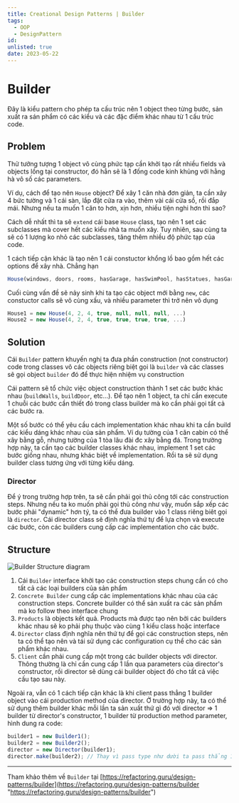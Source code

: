 ```yaml
---
title: Creational Design Patterns | Builder
tags:
  - OOP
  - DesignPattern
id:
unlisted: true
date: 2023-05-22
---
```


# Builder

Đây là kiểu pattern cho phép ta cấu trúc nên 1 object theo từng bước, sản xuất ra sán phẩm có các kiểu và các đặc điểm khác nhau từ 1 cấu trúc code.

## Problem

Thử tưởng tượng 1 object vô cùng phức tạp cần khởi tạo rất nhiều fields và objects lồng tại constructor, đó hẳn sẽ là 1 đống code kinh khủng với hằng hà vô số các parameters.

Ví dụ, cách để tạo nên `House` object? Để xây 1 căn nhà đơn giản, ta cần xây 4 bức tường và 1 cái sàn, lắp đặt cửa ra vào, thêm vài cái cửa sổ, rồi đắp mái. Nhưng nếu ta muốn 1 căn to hơn, xịn hơn, nhiều tiện nghi hơn thì sao?

Cách dễ nhất thì ta sẽ `extend` cái base `House` class, tạo nên 1 set các subclasses mà cover hết các kiểu nhà ta muốn xây. Tuy nhiên, sau cùng ta sẽ có 1 lượng ko nhỏ các subclasses, tăng thêm nhiều độ phức tạp của code.

1 cách tiếp cận khác là tạo nên 1 cái constuctor khổng lồ bao gồm hết các options để xây nhà. Chẳng hạn

```ts
House(windows, doors, rooms, hasGarage, hasSwimPool, hasStatues, hasGarden, ...)
```

Cuối cùng vấn đề sẽ nảy sinh khi ta tạo các object mới bằng `new`, các constuctor calls sẽ vô cùng xấu, và nhiều parameter thì trở nên vô dụng

```ts
House1 = new House(4, 2, 4, true, null, null, null, ...)
House2 = new House(4, 2, 4, true, true, true, true, ...)
```

## Solution

Cái `Builder` pattern khuyến nghị ta đưa phần construction (not constructor) code trong classes vô các objects riêng biệt gọi là `builder` và các classes sẽ gọi object `builder` đó để thực hiện nhiệm vụ construction

Cái pattern sẽ tổ chức việc object construction thành 1 set các bước khác nhau (`buildWalls`, `buildDoor`, etc...). Để tạo nên 1 object, ta chỉ cần execute 1 chuỗi các bước cần thiết đó trong class builder mà ko cần phải gọi tất cả các bước ra.

Một số bước có thể yêu cầu cách implementation khác nhau khi ta cần build các kiểu dáng khác nhau của sản phẩm. Ví dụ tường của 1 căn cabin có thể xây bằng gỗ, nhưng tường của 1 tòa lâu đài đc xây bằng đá. Trong trường hợp này, ta cần tạo các builder classes khác nhau, implement 1 set các bước giống nhau, nhưng khác biệt về implementation. Rồi ta sẽ sử dụng builder class tương ứng với từng kiểu dáng.

### Director

Để ý trong trường hợp trên, ta sẽ cần phải gọi thủ công tới các construction steps. Nhưng nếu ta ko muốn phải gọi thủ công như vậy, muốn sắp xếp các bước phải "dynamic" hơn tý, ta có thể đưa builder vào 1 class riêng biêt gọi là `director`. Cái director class sẽ định nghĩa thứ tự để lựa chọn và execute các bước, còn các builders cung cấp các implementation cho các bước.

## Structure

![Builder Structure diagram](oop-design-pattern/builder_1.png)

1. Cái `Builder` interface khởi tạo các construction steps chung cần có cho tất cả các loại builders của sản phẩm
2. `Concrete Builder` cung cấp các implementations khác nhau của các construction steps. Concrete builder có thể sản xuất ra các sản phẩm mà ko follow theo interface chung
3. `Products` là objects kết quả. Products mà được tạo nên bởi các builders khác nhau sẽ ko phải phụ thuộc vào cùng 1 kiểu class hoặc interface
4. `Director` class định nghĩa nên thứ tự để gọi các construction steps, nên ta có thể tạo nên và tái sử dụng các configuration cụ thể cho các sản phẩm khác nhau.
5. `Client` cần phải cung cấp một trong các builder objects với director. Thông thường là chỉ cần cung cấp 1 lần qua parameters của director's constructor, rồi director sẽ dùng cái builder object đó cho tất cả việc cấu tạo sau này.

Ngoài ra, vẫn có 1 cách tiếp cận khác là khi client pass thẳng 1 builder object vào cái production method của director. Ở trường hợp này, ta có thể sử dụng thêm builder khác mỗi lần ta sản xuất thứ gì đó với director => 1 builder từ director's constructor, 1 builder từ production method parameter, hình dung ra code:

```ts
builder1 = new Builder1();
builder2 = new Builder2();
director = new Director(builder1);
director.make(builder2); // Thay vì pass type như dười ta pass thẳng 1 builder luôn
```

---

Tham khảo thêm về `Builder` tại [https://refactoring.guru/design-patterns/builder](https://refactoring.guru/design-patterns/builder "https://refactoring.guru/design-patterns/builder")
